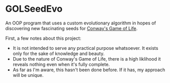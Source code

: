 # GOLSeedEvo
An OOP program that uses a custom evolutionary algorithm in hopes of discovering new fascinating seeds for [Conway's Game of Life](https://en.wikipedia.org/wiki/Conway%27s_Game_of_Life).

First, a few notes about this project:
- It is not intended to serve any practical purpose whatsoever. It exists only for the sake of knowledge and beauty.
- Due to the nature of Conway's Game of Life, there is a high liklihood it reveals nothing even when it's fully complete. 
- As far as I'm aware, this hasn't been done before. If it has, my approach will be unique.

